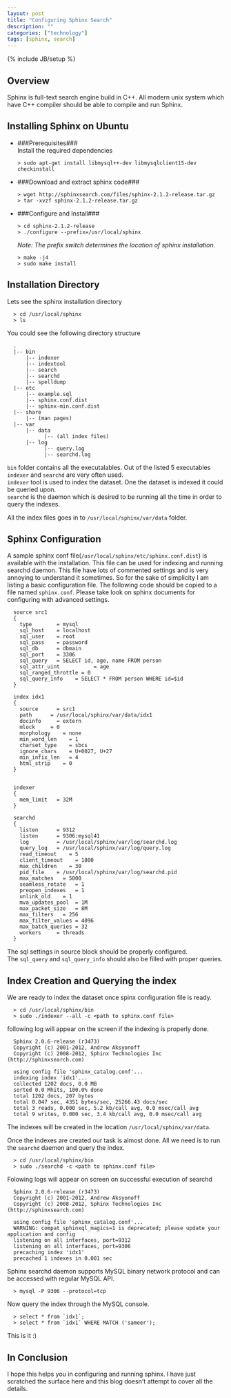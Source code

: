 ```yaml
---
layout: post
title: "Configuring Sphinx Search"
description: ""
categories: ["technology"]
tags: [sphinx, search]
---
```

{% include JB/setup %}

## Overview
  Sphinx is full-text search engine build in C++. All modern unix system which have C++ compiler should be able to compile and run Sphinx.

## Installing Sphinx on Ubuntu
  - ###Prerequisites###   
    Install the required dependencies

        > sudo apt-get install libmysql++-dev libmysqlclient15-dev checkinstall
  - ###Download and extract sphinx code###

        > wget http://sphinxsearch.com/files/sphinx-2.1.2-release.tar.gz    
        > tar -xvzf sphinx-2.1.2-release.tar.gz  

  - ###Configure and Install###

        > cd sphinx-2.1.2-release
        > ./configure --prefix=/usr/local/sphinx

    *Note: The prefix switch determines the location of sphinx installation.*

        > make -j4
        > sudo make install

## Installation Directory
  Lets see the sphinx installation directory

      > cd /usr/local/sphinx
      > ls

  You could see the following directory structure

      .
      |-- bin
          |-- indexer
          |-- indextool
          |-- search
          |-- searchd 
          |-- spelldump
      |-- etc
          |-- example.sql
          |-- sphinx.conf.dist
          |-- sphinx-min.conf.dist
      |-- share
          |-- (man pages)
      |-- var
          |-- data
                |-- (all index files)
          |-- log
                |-- query.log
                |-- searchd.log

  `bin` folder contains all the executalables. Out of the listed 5 executables `indexer` and `searchd` are very often used.  
  `indexer` tool is used to index the dataset. One the dataset is indexed it could be queried upon.  
  `searchd` is the daemon which is desired to be running all the time in order to query the indexes.  

  All the index files goes in to `/usr/local/sphinx/var/data` folder.

## Sphinx Configuration 
  A sample sphinx conf file(`/usr/local/sphinx/etc/sphinx.conf.dist`) is available with the installation. This file can be used for indexing and running searchd daemon. This file have lots of commented settings and is very annoying to understand it sometimes. So for the sake of simplicity I am listing a basic configuration file. The following code should be copied to a file named `sphinx.conf`. Please take look on sphinx documents for configuring with advanced settings.

      source src1
      {
        type        = mysql
        sql_host    = localhost
        sql_user    = root
        sql_pass    = password
        sql_db      = dbmain
        sql_port    = 3306  
        sql_query   = SELECT id, age, name FROM person
        sql_attr_uint           = age
        sql_ranged_throttle = 0
        sql_query_info    = SELECT * FROM person WHERE id=$id
      }

      index idx1
      {
        source      = src1
        path      = /usr/local/sphinx/var/data/idx1
        docinfo     = extern
        mlock     = 0
        morphology    = none
        min_word_len    = 1
        charset_type    = sbcs
        ignore_chars    = U+0027, U+27
        min_infix_len   = 4
        html_strip    = 0
      }


      indexer
      {
        mem_limit   = 32M
      }

      searchd
      {
        listen      = 9312
        listen      = 9306:mysql41
        log         = /usr/local/sphinx/var/log/searchd.log
        query_log   = /usr/local/sphinx/var/log/query.log
        read_timeout    = 5
        client_timeout    = 1800
        max_children    = 30
        pid_file    = /usr/local/sphinx/var/log/searchd.pid
        max_matches   = 5000
        seamless_rotate   = 1
        preopen_indexes   = 1
        unlink_old    = 1
        mva_updates_pool  = 1M
        max_packet_size   = 8M
        max_filters   = 256
        max_filter_values = 4096
        max_batch_queries = 32
        workers     = threads 
      }

  The sql settings in source block should be properly configured.   
  The `sql_query` and `sql_query_info` should also be filled with proper queries. 

## Index Creation and Querying the index
  We are ready to index the dataset once spinx configuration file is ready.  

      > cd /usr/local/sphinx/bin
      > sudo ./indexer --all -c <path to sphinx.conf file>

  following log will appear on the screen if the indexing is properly done.

      Sphinx 2.0.6-release (r3473)
      Copyright (c) 2001-2012, Andrew Aksyonoff
      Copyright (c) 2008-2012, Sphinx Technologies Inc (http://sphinxsearch.com)

      using config file 'sphinx_catalog.conf'...
      indexing index 'idx1'...
      collected 1202 docs, 0.0 MB
      sorted 0.0 Mhits, 100.0% done
      total 1202 docs, 207 bytes
      total 0.047 sec, 4351 bytes/sec, 25266.43 docs/sec
      total 3 reads, 0.000 sec, 5.2 kb/call avg, 0.0 msec/call avg
      total 9 writes, 0.000 sec, 3.4 kb/call avg, 0.0 msec/call avg

  The indexes will be created in the location `/usr/local/sphinx/var/data`.


  Once the indexes are created our task is almost done. All we need is to run the `searchd` daemon and query the index.

      > cd /usr/local/sphinx/bin
      > sudo ./searchd -c <path to sphinx.conf file>
  Folowing logs will appear on screen on successful execution of searchd

      Sphinx 2.0.6-release (r3473)
      Copyright (c) 2001-2012, Andrew Aksyonoff
      Copyright (c) 2008-2012, Sphinx Technologies Inc (http://sphinxsearch.com)

      using config file 'sphinx_catalog.conf'...
      WARNING: compat_sphinxql_magics=1 is deprecated; please update your application and config
      listening on all interfaces, port=9312
      listening on all interfaces, port=9306
      precaching index 'idx1'
      precached 1 indexes in 0.001 sec 


  Sphinx searchd daemon supports MySQL binary network protocol and can be accessed with regular MySQL API.

      > mysql -P 9306 --protocol=tcp
      
  Now query the index through the MySQL console.

      > select * from `idx1`;
      > select * from `idx1` WHERE MATCH ('sameer');


  This is it :)

## In Conclusion 
  I hope this helps you in configuring and running sphinx. I have just scratched the surface here and this blog doesn't attempt to cover all the details.






  






